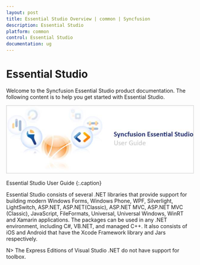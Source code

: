 ```yaml
---
layout: post
title: Essential Studio Overview | common | Syncfusion
description: Essential Studio
platform: common
control: Essential Studio
documentation: ug
---
```


# Essential Studio

Welcome to the Syncfusion Essential Studio product documentation. The following content is to help you get started with Essential Studio.

![](Terminology_images/Essential-Studio_img1.png)

Essential Studio User Guide
{:.caption}

Essential Studio consists of several .NET libraries that provide support for building modern Windows Forms, Windows Phone, WPF, Silverlight, LightSwitch, ASP.NET, ASP.NET(Classic), ASP.NET MVC, ASP.NET MVC (Classic), JavaScript, FileFormats, Universal, Universal Windows, WinRT and Xamarin applications. The packages can be used in any .NET environment, including C#, VB.NET, and managed C++. It also consists of iOS and Android that have the Xcode Framework library and Jars respectively. 

 N> The Express Editions of Visual Studio .NET do not have support for toolbox.